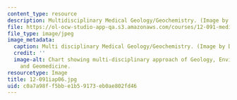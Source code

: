 ```yaml
---
content_type: resource
description: Multidisciplinary Medical Geology/Geochemistry. (Image by Dr. Ila Pillalamarri.)
file: https://ol-ocw-studio-app-qa.s3.amazonaws.com/courses/12-091-medical-geology-geochemistry-an-exposure-january-iap-2006/c0a7a98ff5bbe1b59173eb0ae802fd46_12-091iap06.jpg
file_type: image/jpeg
image_metadata:
  caption: Multi disciplinary Medical Geology/Geochemistry. (Image by Dr. Ila Pillalamarri.)
  credit: ''
  image-alt: Chart showing multi-disciplinary approach of Geology, Environmental Geochemistry
    and Geomedicine.
resourcetype: Image
title: 12-091iap06.jpg
uid: c0a7a98f-f5bb-e1b5-9173-eb0ae802fd46
---
```


